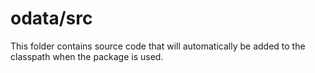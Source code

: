 # odata/src

This folder contains source code that will automatically be added to the classpath when
the package is used.
